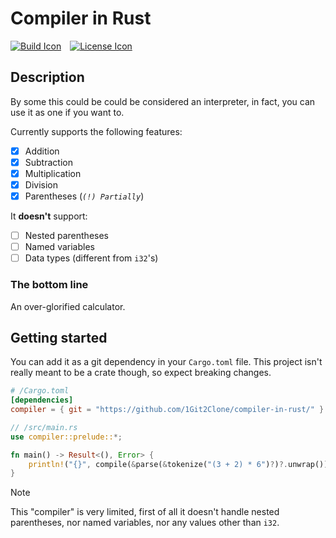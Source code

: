 # Compiler in Rust

[![Build Icon]][Build Status]&emsp;[![License Icon]][LICENSE]

[Build Icon]: https://img.shields.io/github/actions/workflow/status/1git2clone/compiler-in-rust/rust.yml?branch=main
[Build Status]: https://github.com/1git2clone/leetcode-trees-rs/actions?query=branch%3Amain
[License Icon]: https://img.shields.io/badge/license-MIT-blue.svg
[LICENSE]: LICENSE

## Description

By some this could be could be considered an interpreter, in fact, you can use
it as one if you want to.

Currently supports the following features:

- [x] Addition
- [x] Subtraction
- [x] Multiplication
- [x] Division
- [x] Parentheses (_`(!) Partially`_)

It **doesn't** support:

- [ ] Nested parentheses
- [ ] Named variables
- [ ] Data types (different from `i32`'s)

### The bottom line

An over-glorified calculator.

## Getting started

You can add it as a git dependency in your `Cargo.toml` file. This project
isn't really meant to be a crate though, so expect breaking changes.

```toml
# /Cargo.toml
[dependencies]
compiler = { git = "https://github.com/1Git2Clone/compiler-in-rust/" }
```

```rs
// /src/main.rs
use compiler::prelude::*;

fn main() -> Result<(), Error> {
    println!("{}", compile(&parse(&tokenize("(3 + 2) * 6")?)?.unwrap())); // 30
}
```

> [!NOTE]
> This "compiler" is very limited, first of all it doesn't handle nested
> parentheses, nor named variables, nor any values other than `i32`.
